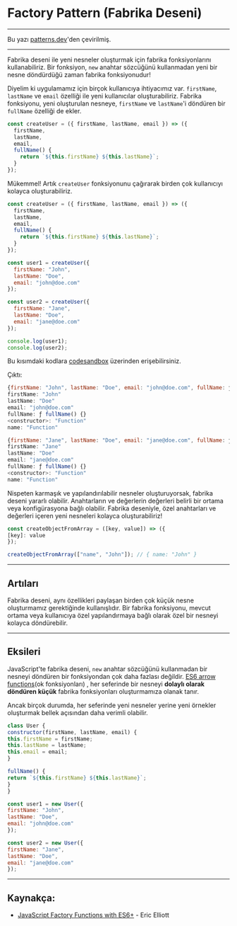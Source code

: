 # Factory Pattern (Fabrika Deseni)

---

Bu yazı [patterns.dev](https://www.patterns.dev/posts/factory-pattern/)'den çevirilmiş.

---
Fabrika deseni ile yeni nesneler oluşturmak için fabrika fonksiyonlarını kullanabiliriz. Bir fonksiyon, `new` anahtar sözcüğünü kullanmadan yeni bir nesne döndürdüğü zaman fabrika fonksiyonudur!

Diyelim ki uygulamamız için birçok kullanıcıya ihtiyacımız var. `firstName`, `lastName` ve `email` özelliği ile yeni kullanıcılar oluşturabiliriz. Fabrika fonksiyonu, yeni oluşturulan nesneye, `firstName` ve `lastName`'i döndüren bir `fullName` özelliği de ekler.

```js
const createUser = ({ firstName, lastName, email }) => ({
  firstName,
  lastName,
  email,
  fullName() {
    return `${this.firstName} ${this.lastName}`;
  }
});
```

Mükemmel! Artık `createUser` fonksiyonunu çağırarak birden çok kullanıcıyı kolayca oluşturabiliriz.

```js
const createUser = ({ firstName, lastName, email }) => ({
  firstName,
  lastName,
  email,
  fullName() {
    return `${this.firstName} ${this.lastName}`;
  }
});

const user1 = createUser({
  firstName: "John",
  lastName: "Doe",
  email: "john@doe.com"
});

const user2 = createUser({
  firstName: "Jane",
  lastName: "Doe",
  email: "jane@doe.com"
});

console.log(user1);
console.log(user2);
```

Bu kısımdaki kodlara [codesandbox](https://codesandbox.io/s/factory-pattern-1-8s5cv?from-embed) üzerinden erişebilirsiniz.

Çıktı:

```js
{firstName: "John", lastName: "Doe", email: "john@doe.com", fullName: ƒ fullName()}
firstName: "John"
lastName: "Doe"
email: "john@doe.com"
fullName: ƒ fullName() {}
<constructor>: "Function"
name: "Function"

{firstName: "Jane", lastName: "Doe", email: "jane@doe.com", fullName: ƒ fullName()}
firstName: "Jane"
lastName: "Doe"
email: "jane@doe.com"
fullName: ƒ fullName() {}
<constructor>: "Function"    
name: "Function"
```

Nispeten karmaşık ve yapılandırılabilir nesneler oluşturuyorsak, fabrika deseni yararlı olabilir. Anahtarların ve değerlerin değerleri belirli bir ortama veya konfigürasyona bağlı olabilir. Fabrika deseniyle, özel anahtarları ve değerleri içeren yeni nesneleri kolayca oluşturabiliriz!

```js
const createObjectFromArray = ([key, value]) => ({
[key]: value
});

createObjectFromArray(["name", "John"]); // { name: "John" }
```

---
## Artıları

Fabrika deseni, aynı özellikleri paylaşan birden çok küçük nesne oluşturmamız gerektiğinde kullanışlıdır. Bir fabrika fonksiyonu, mevcut ortama veya kullanıcıya özel yapılandırmaya bağlı olarak özel bir nesneyi kolayca döndürebilir.

---
## Eksileri

JavaScript'te fabrika deseni, `new` anahtar sözcüğünü kullanmadan bir nesneyi döndüren bir fonksiyondan çok daha fazlası değildir. [ES6 arrow functions](https://developer.mozilla.org/en-US/docs/Web/JavaScript/Guide/Functions#arrow_functions)(ok fonksiyonları) , her seferinde bir nesneyi **dolaylı olarak döndüren küçük** fabrika fonksiyonları oluşturmamıza olanak tanır.

Ancak birçok durumda, her seferinde yeni nesneler yerine yeni örnekler oluşturmak bellek açısından daha verimli olabilir.

```js
class User {
constructor(firstName, lastName, email) {
this.firstName = firstName;
this.lastName = lastName;
this.email = email;
}

fullName() {
return `${this.firstName} ${this.lastName}`;
}
}

const user1 = new User({
firstName: "John",
lastName: "Doe",
email: "john@doe.com"
});

const user2 = new User({
firstName: "Jane",
lastName: "Doe",
email: "jane@doe.com"
});
```

---

## Kaynakça:

* [JavaScript Factory Functions with ES6+](https://medium.com/javascript-scene/javascript-factory-functions-with-es6-4d224591a8b1) - Eric Elliott 
